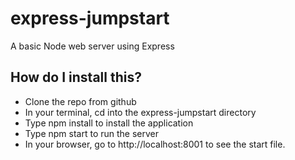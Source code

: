 # express-jumpstart
A basic Node web server using Express

## How do I install this?
- Clone the repo from github
- In your terminal, cd into the express-jumpstart directory
- Type npm install to install the application
- Type npm start to run the server
- In your browser, go to http://localhost:8001 to see the start file.
